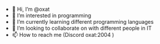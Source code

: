 - 👋 Hi, I’m @oxat
- 👀 I’m interested in programming
- 🌱 I’m currently learning different programming languages
- 💞️ I’m looking to collaborate on with different people in IT
- 📫 How to reach me (Discord oxat:2004 )

<!---
oxat/oxat is a ✨ special ✨ repository because its `README.md` (this file) appears on your GitHub profile.
You can click the Preview link to take a look at your changes.
--->
